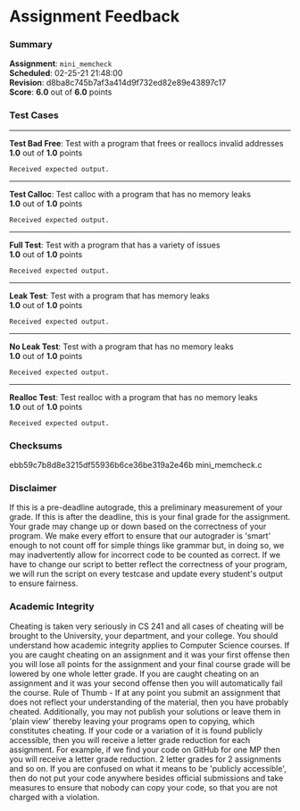 # Assignment Feedback

### Summary

**Assignment**: `mini_memcheck`  
**Scheduled**: 02-25-21 21:48:00  
**Revision**: d8ba8c745b7af3a414d9f732ed82e89e43897c17  
**Score**: **6.0** out of **6.0** points

### Test Cases
---

**Test Bad Free**: Test with a program that frees or reallocs invalid addresses  
**1.0** out of **1.0** points
```
Received expected output.
```
---

**Test Calloc**: Test calloc with a program that has no memory leaks  
**1.0** out of **1.0** points
```
Received expected output.
```
---

**Full Test**: Test with a program that has a variety of issues  
**1.0** out of **1.0** points
```
Received expected output.
```
---

**Leak Test**: Test with a program that has memory leaks  
**1.0** out of **1.0** points
```
Received expected output.
```
---

**No Leak Test**: Test with a program that has no memory leaks  
**1.0** out of **1.0** points
```
Received expected output.
```
---

**Realloc Test**: Test realloc with a program that has no memory leaks  
**1.0** out of **1.0** points
```
Received expected output.
```
### Checksums

ebb59c7b8d8e3215df55936b6ce36be319a2e46b mini_memcheck.c


### Disclaimer
If this is a pre-deadline autograde, this a preliminary measurement of your grade.
If this is after the deadline, this is your final grade for the assignment.
Your grade may change up or down based on the correctness of your program.
We make every effort to ensure that our autograder is 'smart' enough to not count off
for simple things like grammar but, in doing so, we may inadvertently allow for
incorrect code to be counted as correct.
If we have to change our script to better reflect the correctness of your program,
we will run the script on every testcase and update every student's output to ensure fairness.



### Academic Integrity
Cheating is taken very seriously in CS 241 and all cases of cheating will be brought to the University, your department, and your college.
You should understand how academic integrity applies to Computer Science courses.
If you are caught cheating on an assignment and it was your first offense then you will lose all points for the assignment and your final course
grade will be lowered by one whole letter grade. If you are caught cheating on an assignment and it was your second offense then you will automatically fail the course.
Rule of Thumb - If at any point you submit an assignment that does not reflect your understanding of the material, then you have probably cheated.
Additionally, you may not publish your solutions or leave them in 'plain view' thereby leaving your programs open to copying, which constitutes cheating.
If your code or a variation of it is found publicly accessible, then you will receive a letter grade reduction for each assignment.
For example, if we find your code on GitHub for one MP then you will receive a letter grade reduction. 2 letter grades for 2 assignments and so on.
If you are confused on what it means to be 'publicly accessible', then do not put your code anywhere besides official submissions and take measures
to ensure that nobody can copy your code, so that you are not charged with a violation.


